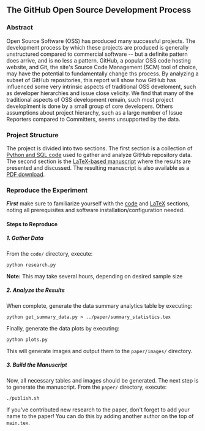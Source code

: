 ## The GitHub Open Source Development Process

### Abstract
Open Source Software (OSS) has produced many successful projects. The development process by which these projects are produced is generally unstructured compared to commercial software -- but a definite pattern does arrive, and is no less a pattern. GitHub, a popular OSS code hosting website, and Git, the site's Source Code Management (SCM) tool of choice, may have the potential to fundamentally change ths process.
By analyzing a subset of GitHub repositories, this report will show how GitHub has influenced some very intrinsic aspects of traditional OSS develoment, such as developer hierarchies and issue close velicity. We find that many of the traditional aspects of OSS development remain, such most project developlment is done by a small group of core developers. Others assumptions about project hierarchy, such as a large number of Issue Reporters compared to Committers, seems unsupported by the data.

### Project Structure
The project is divided into two sections. The first section is a collection of [Python and SQL code](code/) used to gather and analyze GitHub repository data. The second section is the [LaTeX-based manuscript](paper/) where the results are presented and discussed. The resulting manuscript is also available as a [PDF download](http://kevinp.me/github-process-research/github-process-research.pdf).

### Reproduce the Experiment
___First___ make sure to familiarize yourself with the [code](code/) and [LaTeX](paper/) sections, noting all prerequisites and software installation/configuration needed.

####  Steps to Reproduce
##### 1. Gather Data
From the ```code/``` directory, execute:

    python research.py
__Note:__ This may take several hours, depending on desired sample size

##### 2. Analyze the Results

When complete, generate the data summary analytics table by executing:

    python get_summary_data.py > ../paper/summary_statistics.tex
Finally, generate the data plots by executing:

    python plots.py
This will generate images and output them to the ```paper/images/``` directory.

##### 3. Build the Manuscript
Now, all necessary tables and images should be generated. The next step is to generate the manuscript. From the ```paper/``` directory, execute:

    ./publish.sh

If you've contributed new research to the paper, don't forget to add your name to the paper! You can do this by adding another author on the top of ```main.tex```.
